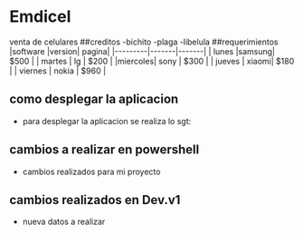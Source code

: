 # Emdicel
venta de celulares
##creditos
 -bichito
 -plaga
 -libelula
##requerimientos
|software |version| pagina|
|---------|-------|-------|
| lunes   |samsung|  $500 |
| martes  | lg    |  $200 |
|miercoles| sony  |  $300 |
| jueves  | xiaomi|  $180 |
| viernes | nokia |  $960 |
## como desplegar la aplicacion 
- para desplegar la aplicacion se realiza lo sgt:
## cambios a realizar en powershell 
- cambios realizados para mi proyecto
## cambios realizados en Dev.v1
- nueva datos a realizar
